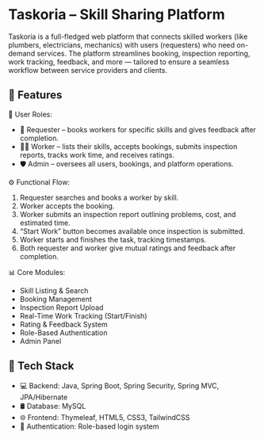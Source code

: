 # Taskoria – Skill Sharing Platform

Taskoria is a full-fledged web platform that connects skilled workers (like plumbers, electricians, mechanics) with users (requesters) who need on-demand services. The platform streamlines booking, inspection reporting, work tracking, feedback, and more — tailored to ensure a seamless workflow between service providers and clients.

## 🚀 Features

🔑 User Roles:

- 🧑 Requester – books workers for specific skills and gives feedback after completion.
- 🧑‍🔧 Worker – lists their skills, accepts bookings, submits inspection reports, tracks work time, and receives ratings.
- 🛡️ Admin – oversees all users, bookings, and platform operations.

⚙️ Functional Flow:

1. Requester searches and books a worker by skill.
2. Worker accepts the booking.
3. Worker submits an inspection report outlining problems, cost, and estimated time.
4. “Start Work” button becomes available once inspection is submitted.
5. Worker starts and finishes the task, tracking timestamps.
6. Both requester and worker give mutual ratings and feedback after completion.

📊 Core Modules:

- Skill Listing & Search
- Booking Management
- Inspection Report Upload
- Real-Time Work Tracking (Start/Finish)
- Rating & Feedback System
- Role-Based Authentication
- Admin Panel

## 🧱 Tech Stack

- 💻 Backend: Java, Spring Boot, Spring Security, Spring MVC, JPA/Hibernate
- 🛢️ Database: MySQL
- 🌐 Frontend: Thymeleaf, HTML5, CSS3, TailwindCSS
- 🔐 Authentication: Role-based login system

